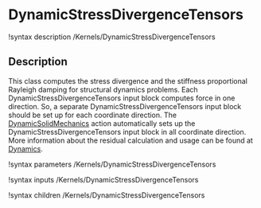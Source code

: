 # DynamicStressDivergenceTensors

!syntax description /Kernels/DynamicStressDivergenceTensors

## Description

This class computes the stress divergence and the stiffness proportional Rayleigh damping for structural dynamics problems. Each DynamicStressDivergenceTensors input block computes force in one direction. So, a separate DynamicStressDivergenceTensors input block should be set up for each coordinate direction. The [DynamicSolidMechanics](/DynamicSolidMechanicsPhysics.md) action automatically sets up the DynamicStressDivergenceTensors input block in all coordinate direction. More information about the residual calculation and usage can be found at [Dynamics](Dynamics.md).

!syntax parameters /Kernels/DynamicStressDivergenceTensors

!syntax inputs /Kernels/DynamicStressDivergenceTensors

!syntax children /Kernels/DynamicStressDivergenceTensors
